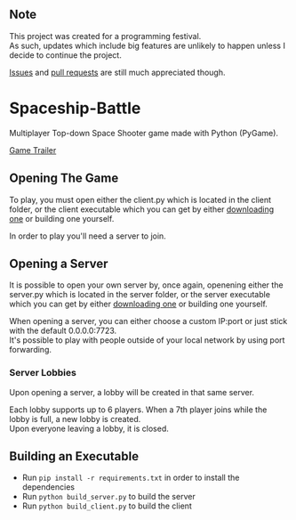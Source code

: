 ## Note
This project was created for a programming festival.  
As such, updates which include big features are unlikely to happen unless I decide to continue the project.

[Issues](https://github.com/D4isDAVID/Spaceship-Battle/issues/) and [pull requests](https://github.com/D4isDAVID/Spaceship-Battle/pulls) are still much appreciated though. 

# Spaceship-Battle
Multiplayer Top-down Space Shooter game made with Python (PyGame).

[Game Trailer](https://www.youtube.com/watch?v=hjskJzHCGd8)

## Opening The Game
To play, you must open either the client.py which is located in the client folder, or the client executable which you can get by either [downloading one](https://github.com/D4isDAVID/Spaceship-Battle/releases) or building one yourself.

In order to play you'll need a server to join.

## Opening a Server
It is possible to open your own server by, once again, openening either the server.py which is located in the server folder, or the server executable which you can get by either [downloading one](https://github.com/D4isDAVID/Spaceship-Battle/releases) or building one yourself.

When opening a server, you can either choose a custom IP:port or just stick with the default 0.0.0.0:7723.  
It's possible to play with people outside of your local network by using port forwarding.

### Server Lobbies
Upon opening a server, a lobby will be created in that same server.

Each lobby supports up to 6 players. When a 7th player joins while the lobby is full, a new lobby is created.  
Upon everyone leaving a lobby, it is closed.

## Building an Executable
* Run `pip install -r requirements.txt` in order to install the dependencies
* Run `python build_server.py` to build the server
* Run `python build_client.py` to build the client
